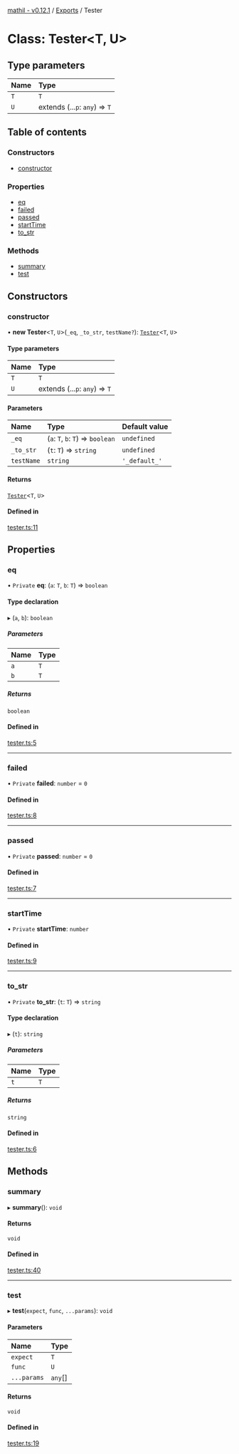 [mathil - v0.12.1](../README.md) / [Exports](../modules.md) / Tester

# Class: Tester\<T, U\>

## Type parameters

| Name | Type |
| :------ | :------ |
| `T` | `T` |
| `U` | extends (...`p`: `any`) => `T` |

## Table of contents

### Constructors

- [constructor](Tester.md#constructor)

### Properties

- [eq](Tester.md#eq)
- [failed](Tester.md#failed)
- [passed](Tester.md#passed)
- [startTime](Tester.md#starttime)
- [to\_str](Tester.md#to_str)

### Methods

- [summary](Tester.md#summary)
- [test](Tester.md#test)

## Constructors

### constructor

• **new Tester**\<`T`, `U`\>(`_eq`, `_to_str`, `testName?`): [`Tester`](Tester.md)\<`T`, `U`\>

#### Type parameters

| Name | Type |
| :------ | :------ |
| `T` | `T` |
| `U` | extends (...`p`: `any`) => `T` |

#### Parameters

| Name | Type | Default value |
| :------ | :------ | :------ |
| `_eq` | (`a`: `T`, `b`: `T`) => `boolean` | `undefined` |
| `_to_str` | (`t`: `T`) => `string` | `undefined` |
| `testName` | `string` | `'_default_'` |

#### Returns

[`Tester`](Tester.md)\<`T`, `U`\>

#### Defined in

[tester.ts:11](https://github.com/eransed/mathil/blob/c60aaf8/src/tester.ts#L11)

## Properties

### eq

• `Private` **eq**: (`a`: `T`, `b`: `T`) => `boolean`

#### Type declaration

▸ (`a`, `b`): `boolean`

##### Parameters

| Name | Type |
| :------ | :------ |
| `a` | `T` |
| `b` | `T` |

##### Returns

`boolean`

#### Defined in

[tester.ts:5](https://github.com/eransed/mathil/blob/c60aaf8/src/tester.ts#L5)

___

### failed

• `Private` **failed**: `number` = `0`

#### Defined in

[tester.ts:8](https://github.com/eransed/mathil/blob/c60aaf8/src/tester.ts#L8)

___

### passed

• `Private` **passed**: `number` = `0`

#### Defined in

[tester.ts:7](https://github.com/eransed/mathil/blob/c60aaf8/src/tester.ts#L7)

___

### startTime

• `Private` **startTime**: `number`

#### Defined in

[tester.ts:9](https://github.com/eransed/mathil/blob/c60aaf8/src/tester.ts#L9)

___

### to\_str

• `Private` **to\_str**: (`t`: `T`) => `string`

#### Type declaration

▸ (`t`): `string`

##### Parameters

| Name | Type |
| :------ | :------ |
| `t` | `T` |

##### Returns

`string`

#### Defined in

[tester.ts:6](https://github.com/eransed/mathil/blob/c60aaf8/src/tester.ts#L6)

## Methods

### summary

▸ **summary**(): `void`

#### Returns

`void`

#### Defined in

[tester.ts:40](https://github.com/eransed/mathil/blob/c60aaf8/src/tester.ts#L40)

___

### test

▸ **test**(`expect`, `func`, `...params`): `void`

#### Parameters

| Name | Type |
| :------ | :------ |
| `expect` | `T` |
| `func` | `U` |
| `...params` | `any`[] |

#### Returns

`void`

#### Defined in

[tester.ts:19](https://github.com/eransed/mathil/blob/c60aaf8/src/tester.ts#L19)
